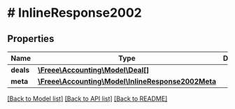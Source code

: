 # # InlineResponse2002

## Properties

Name | Type | Description | Notes
------------ | ------------- | ------------- | -------------
**deals** | [**\Freee\Accounting\Model\Deal[]**](Deal.md) |  | 
**meta** | [**\Freee\Accounting\Model\InlineResponse2002Meta**](InlineResponse2002Meta.md) |  | 

[[Back to Model list]](../../README.md#documentation-for-models) [[Back to API list]](../../README.md#documentation-for-api-endpoints) [[Back to README]](../../README.md)


